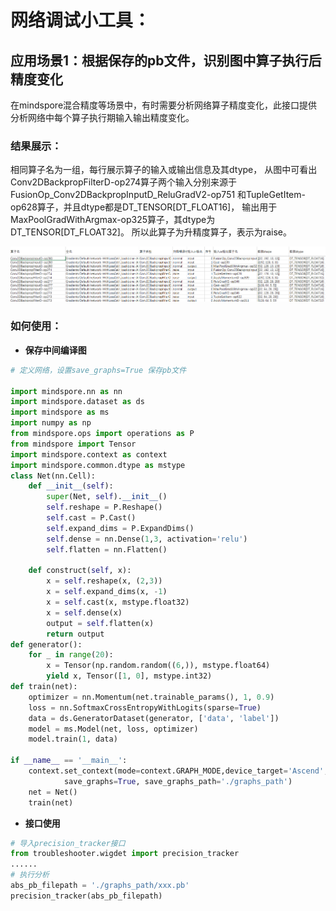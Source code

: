 # 网络调试小工具：

## 应用场景1：根据保存的pb文件，识别图中算子执行后精度变化
在mindspore混合精度等场景中，有时需要分析网络算子精度变化，此接口提供分析网络中每个算子执行期输入输出精度变化。

### 结果展示：
相同算子名为一组，每行展示算子的输入或输出信息及其dtype，
从图中可看出Conv2DBackpropFilterD-op274算子两个输入分别来源于FusionOp_Conv2DBackpropInputD_ReluGradV2-op751
和TupleGetItem-op628算子，并且dtype都是DT_TENSOR[DT_FLOAT16]，
输出用于MaxPoolGradWithArgmax-op325算子，其dtype为DT_TENSOR[DT_FLOAT32]。
所以此算子为升精度算子，表示为raise。

![avatar](images/precision_csv.png)

### 如何使用：

- **保存中间编译图**
```python
# 定义网络，设置save_graphs=True 保存pb文件

import mindspore.nn as nn
import mindspore.dataset as ds
import mindspore as ms
import numpy as np
from mindspore.ops import operations as P
from mindspore import Tensor
import mindspore.context as context
import mindspore.common.dtype as mstype
class Net(nn.Cell):
    def __init__(self):
        super(Net, self).__init__()
        self.reshape = P.Reshape()
        self.cast = P.Cast()
        self.expand_dims = P.ExpandDims()
        self.dense = nn.Dense(1,3, activation='relu')
        self.flatten = nn.Flatten()
    
    def construct(self, x):
        x = self.reshape(x, (2,3))
        x = self.expand_dims(x, -1)
        x = self.cast(x, mstype.float32)
        x = self.dense(x)
        output = self.flatten(x)
        return output
def generator():
    for _ in range(20):
        x = Tensor(np.random.random((6,)), mstype.float64)
        yield x, Tensor([1, 0], mstype.int32)
def train(net):
    optimizer = nn.Momentum(net.trainable_params(), 1, 0.9)
    loss = nn.SoftmaxCrossEntropyWithLogits(sparse=True)
    data = ds.GeneratorDataset(generator, ['data', 'label'])
    model = ms.Model(net, loss, optimizer)
    model.train(1, data)

if __name__ == '__main__':
    context.set_context(mode=context.GRAPH_MODE,device_target='Ascend', device_id=0, 
            save_graphs=True, save_graphs_path='./graphs_path')
    net = Net()
    train(net)
```
        

- **接口使用**
```python
# 导入precision_tracker接口
from troubleshooter.wigdet import precision_tracker
......
# 执行分析
abs_pb_filepath = './graphs_path/xxx.pb'
precision_tracker(abs_pb_filepath)
```
